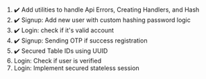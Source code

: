 1. ✔️ Add utilities to handle Api Errors, Creating Handlers, and Hash
2. ✔️ Signup: Add new user with custom hashing password logic
3. ✔️ Login: check if it's valid account
4. ✔️ Signup: Sending OTP if success registration
5. ✔️ Secured Table IDs using UUID
6. Login: Check if user is verified
7. Login: Implement secured stateless session